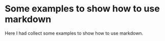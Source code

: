 Some examples to show how to use markdown
=====
Here I had collect some examples to show how to use markdown.
